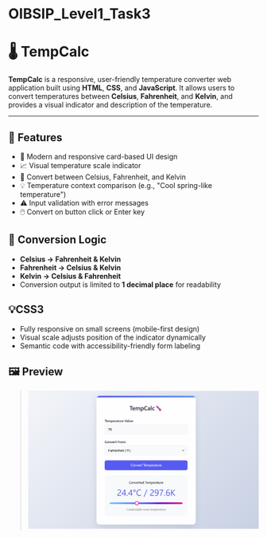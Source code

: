 # OIBSIP_Level1_Task3
# 🌡️ TempCalc

**TempCalc** is a responsive, user-friendly temperature converter web application built using **HTML**, **CSS**, and **JavaScript**. It allows users to convert temperatures between **Celsius**, **Fahrenheit**, and **Kelvin**, and provides a visual indicator and description of the temperature.

---

## 🚀 Features

- 🎨 Modern and responsive card-based UI design
- 📈 Visual temperature scale indicator
- 🔁 Convert between Celsius, Fahrenheit, and Kelvin
- 💡 Temperature context comparison (e.g., "Cool spring-like temperature")
- ⚠️ Input validation with error messages
- 🖱️ Convert on button click or Enter key

## 🧠 Conversion Logic

- **Celsius → Fahrenheit & Kelvin**
- **Fahrenheit → Celsius & Kelvin**
- **Kelvin → Celsius & Fahrenheit**
- Conversion output is limited to **1 decimal place** for readability


## 💡CSS3

- Fully responsive on small screens (mobile-first design)
- Visual scale adjusts position of the indicator dynamically
- Semantic code with accessibility-friendly form labeling

## 🖼️ Preview

> ![Preview Screenshot](preview.png)

